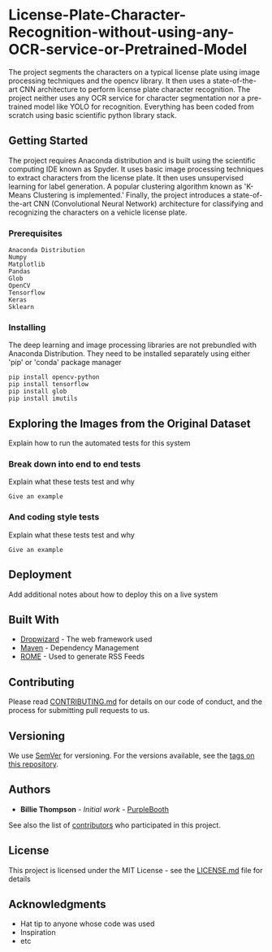 # License-Plate-Character-Recognition-without-using-any-OCR-service-or-Pretrained-Model

The project segments the characters on a typical license plate using image processing techniques and the opencv library. It then uses a state-of-the-art CNN architecture to perform license plate character recognition. The project neither uses any OCR service for character segmentation nor a pre-trained model like YOLO for recognition. Everything has been coded from scratch using basic scientific python library stack.

## Getting Started

The project requires Anaconda distribution and is built using the scientific computing IDE known as Spyder. It uses basic image processing techniques to extract characters from the license plate. It then uses unsupervised learning for label generation. A popular clustering algorithm known as 'K-Means Clustering is implemented.' Finally, the project introduces a state-of-the-art CNN (Convolutional Neural Network) architecture for classifying and recognizing the characters on a vehicle license plate.

### Prerequisites

```
Anaconda Distribution
Numpy
Matplotlib
Pandas
Glob
OpenCV
Tensorflow
Keras
Sklearn
```

### Installing

The deep learning and image processing libraries are not prebundled with Anaconda Distribution. They need to be installed separately using either 'pip' or 'conda' package manager

```
pip install opencv-python
pip install tensorflow
pip install glob
pip install imutils
```

## Exploring the Images from the Original Dataset

Explain how to run the automated tests for this system

### Break down into end to end tests

Explain what these tests test and why

```
Give an example
```

### And coding style tests

Explain what these tests test and why

```
Give an example
```

## Deployment

Add additional notes about how to deploy this on a live system

## Built With

* [Dropwizard](http://www.dropwizard.io/1.0.2/docs/) - The web framework used
* [Maven](https://maven.apache.org/) - Dependency Management
* [ROME](https://rometools.github.io/rome/) - Used to generate RSS Feeds

## Contributing

Please read [CONTRIBUTING.md](https://gist.github.com/PurpleBooth/b24679402957c63ec426) for details on our code of conduct, and the process for submitting pull requests to us.

## Versioning

We use [SemVer](http://semver.org/) for versioning. For the versions available, see the [tags on this repository](https://github.com/your/project/tags). 

## Authors

* **Billie Thompson** - *Initial work* - [PurpleBooth](https://github.com/PurpleBooth)

See also the list of [contributors](https://github.com/your/project/contributors) who participated in this project.

## License

This project is licensed under the MIT License - see the [LICENSE.md](LICENSE.md) file for details

## Acknowledgments

* Hat tip to anyone whose code was used
* Inspiration
* etc

